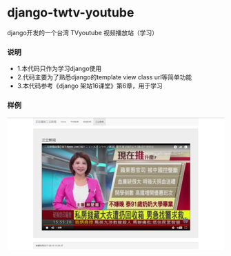 # django-twtv-youtube
django开发的一个台湾 TVyoutube 视频播放站（学习）

### 说明

* 1.本代码只作为学习django使用
* 2.代码主要为了熟悉django的template view  class url等简单功能
* 3.本代码参考《django 架站16课堂》第6章，用于学习


### 样例
![img](https://github.com/Roddy1219/django-twtv-youtube/blob/master/static/images/tv_img.png)
